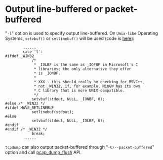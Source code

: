 # Output line-buffered or packet-buffered

"`-l`" option is used to specify output line-buffered. On `Unix-like` Operating Systems, `setvbuf()` or `setlinebuf()` will be used (code is [here](https://github.com/the-tcpdump-group/tcpdump/blob/f4ebd6cda863de6de39e3fdf4b065df06c99650d/tcpdump.c#L1647)):  

			......
			case 'l':
	#ifdef _WIN32
				/*
				 * _IOLBF is the same as _IOFBF in Microsoft's C
				 * libraries; the only alternative they offer
				 * is _IONBF.
				 *
				 * XXX - this should really be checking for MSVC++,
				 * not _WIN32, if, for example, MinGW has its own
				 * C library that is more UNIX-compatible.
				 */
				setvbuf(stdout, NULL, _IONBF, 0);
	#else /* _WIN32 */
	#ifdef HAVE_SETLINEBUF
				setlinebuf(stdout);
	#else
				setvbuf(stdout, NULL, _IOLBF, 0);
	#endif
	#endif /* _WIN32 */
				break;
			......

`tcpdump` can also output packet-buffered through "`-U/--packet-buffered`" option and call [pcap_dump_flush](https://www.tcpdump.org/manpages/pcap_dump_flush.3pcap.html) API.